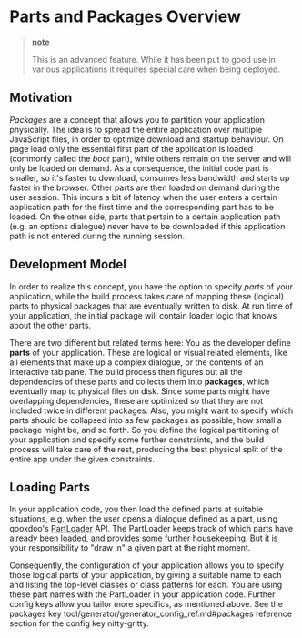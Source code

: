 Parts and Packages Overview
===========================

> **note**
>
> This is an advanced feature. While it has been put to good use in various applications it requires special care when being deployed.

Motivation
----------

*Packages* are a concept that allows you to partition your application physically. The idea is to spread the entire application over multiple JavaScript files, in order to optimize download and startup behaviour. On page load only the essential first part of the application is loaded (commonly called the *boot* part), while others remain on the server and will only be loaded on demand. As a consequence, the initial code part is smaller, so it's faster to download, consumes less bandwidth and starts up faster in the browser. Other parts are then loaded on demand during the user session. This incurs a bit of latency when the user enters a certain application path for the first time and the corresponding part has to be loaded. On the other side, parts that pertain to a certain application path (e.g. an options dialogue) never have to be downloaded if this application path is not entered during the running session.

Development Model
-----------------

In order to realize this concept, you have the option to specify *parts* of your application, while the build process takes care of mapping these (logical) parts to physical packages that are eventually written to disk. At run time of your application, the initial package will contain loader logic that knows about the other parts.

There are two different but related terms here: You as the developer define **parts** of your application. These are logical or visual related elements, like all elements that make up a complex dialogue, or the contents of an interactive tab pane. The build process then figures out all the dependencies of these parts and collects them into **packages**, which eventually map to physical files on disk. Since some parts might have overlapping dependencies, these are optimized so that they are not included twice in different packages. Also, you might want to specify which parts should be collapsed into as few packages as possible, how small a package might be, and so forth. So you define the logical partitioning of your application and specify some further constraints, and the build process will take care of the rest, producing the best physical split of the entire app under the given constraints.

Loading Parts
-------------

In your application code, you then load the defined parts at suitable situations, e.g. when the user opens a dialogue defined as a part, using qooxdoo's [PartLoader](apps://apiviewer/#qx.io.PartLoader) API. The PartLoader keeps track of which parts have already been loaded, and provides some further housekeeping. But it is your responsibility to "draw in" a given part at the right moment.

Consequently, the configuration of your application allows you to specify those logical parts of your application, by giving a suitable name to each and listing the top-level classes or class patterns for each. You are using these part names with the PartLoader in your application code. Further config keys allow you tailor more specifics, as mentioned above. See the packages key tool/generator/generator_config_ref.md#packages reference section for the config key nitty-gritty.

